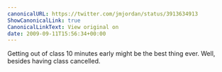 ```yaml
---
canonicalURL: https://twitter.com/jmjordan/status/3913634913
ShowCanonicalLink: true
CanonicalLinkText: View original on
date: 2009-09-11T15:56:34+00:00
---
```

Getting out of class 10 minutes early might be the best thing ever. Well, besides having class cancelled.